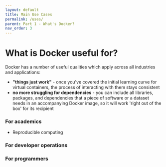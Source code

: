 ```yaml
---
layout: default
title: Main Use Cases
permalink: /uses/
parent: Part 1 - What's Docker?
nav_order: 3
---
```


# What is Docker useful for?

Docker has a number of useful qualities which apply across all industries and applications:

* **"things just work"** - once you've covered the initial learning curve for virtual containers, the process of interacting with them stays consistent
* **no more struggling for dependencies** - you can include all libraries, packages, and dependencies that a piece of software or a dataset needs in an accompanying Docker image, so it will work 'right out of the box' for its recipient

### For academics

* Reproducible computing

### For developer operations



### For programmers


